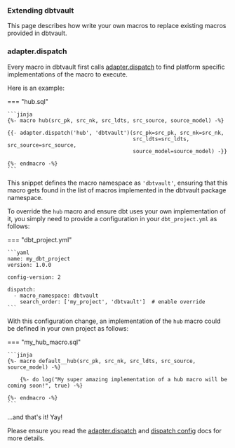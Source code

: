 ### Extending dbtvault

This page describes how write your own macros to replace existing macros provided in dbtvault.


### adapter.dispatch

Every macro in dbtvault first calls [adapter.dispatch](https://docs.getdbt.com/reference/dbt-jinja-functions/adapter/#dispatch) to find platform specific implementations of the macro to execute.

Here is an example:

=== "hub.sql"

    ```jinja
    {%- macro hub(src_pk, src_nk, src_ldts, src_source, source_model) -%}

    {{- adapter.dispatch('hub', 'dbtvault')(src_pk=src_pk, src_nk=src_nk,
                                            src_ldts=src_ldts, src_source=src_source,
                                            source_model=source_model) -}}

    {%- endmacro -%}
    ```

This snippet defines the macro namespace as `'dbtvault'`, ensuring that this macro gets found in the list of macros implemented in the dbtvault package namespace.

To override the `hub` macro and ensure dbt uses your own implementation of it, you simply need to provide a configuration in your `dbt_project.yml` as follows:

=== "dbt_project.yml"

    ```yaml
    name: my_dbt_project
    version: 1.0.0
    
    config-version: 2
    
    dispatch:
      - macro_namespace: dbtvault
        search_order: ['my_project', 'dbtvault']  # enable override
    ```

With this configuration change, an implementation of the `hub` macro could be defined in your own project as follows:


=== "my_hub_macro.sql"

    ```jinja
    {%- macro default__hub(src_pk, src_nk, src_ldts, src_source, source_model) -%}
        
        {%- do log("My super amazing implementation of a hub macro will be coming soon!", true) -%}

    {%- endmacro -%}
    ```

...and that's it! Yay!

Please ensure you read the [adapter.dispatch](https://docs.getdbt.com/reference/dbt-jinja-functions/adapter/#dispatch) and
[dispatch config](https://next.docs.getdbt.com/reference/project-configs/dispatch-config) docs for more details.